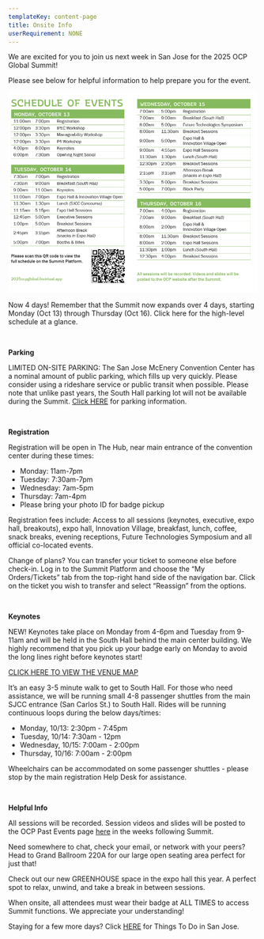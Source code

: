 ```yaml
---
templateKey: content-page
title: Onsite Info
userRequirement: NONE
---
```

We are excited for you to join us next week in San Jose for the 2025 OCP Global Summit!

Please see below for helpful information to help prepare you for the event.

![](d707f4ff14ac1de042c5383be717bf2a192236a1.png)

Now 4 days! Remember that the Summit now expands over 4 days, starting Monday (Oct 13) through Thursday (Oct 16). Click here for the high-level schedule at a glance.

<br/>

**Parking**

LIMITED ON-SITE PARKING: The San Jose McEnery Convention Center has a nominal amount of public parking, which fills up very quickly. Please consider using a rideshare service or public transit when possible. Please note that unlike past years, the South Hall parking lot will not be available during the Summit. [Click HERE](https://www.sanjose.org/trip-ideas/parking) for parking information.

<br/>

**Registration**

Registration will be open in The Hub, near main entrance of the convention center during these times:

* Monday: 11am-7pm
* Tuesday: 7:30am-7pm
* Wednesday: 7am-5pm
* Thursday: 7am-4pm
* Please bring your photo ID for badge pickup

Registration fees include: Access to all sessions (keynotes, executive, expo hall, breakouts), expo hall, Innovation Village, breakfast, lunch, coffee, snack breaks, evening receptions, Future Technologies Symposium and all official co-located events.



Change of plans? You can transfer your ticket to someone else before check-in. Log in to the Summit Platform and choose the “My Orders/Tickets” tab from the top-right hand side of the navigation bar. Click on the ticket you wish to transfer and select “Reassign” from the options.



<br/>

**Keynotes**

NEW! Keynotes take place on Monday from 4-6pm and Tuesday from 9-11am and will be held in the South Hall behind the main center building. We highly recommend that you pick up your badge early on Monday to avoid the long lines right before keynotes start!

[CLICK HERE TO VIEW THE VENUE MAP](https://2025ocpglobal.fnvirtual.app/map/)

It’s an easy 3-5 minute walk to get to South Hall. For those who need assistance, we will be running small 4-8 passenger shuttles from the main SJCC entrance (San Carlos St.) to South Hall. Rides will be running continuous loops during the below days/times:

* Monday, 10/13: 2:30pm - 7:45pm
* Tuesday, 10/14: 7:30am - 12pm
* Wednesday, 10/15: 7:00am - 2:00pm
* Thursday, 10/16: 7:00am - 2:00pm

Wheelchairs can be accommodated on some passenger shuttles - please stop by the main registration Help Desk for assistance. 



<br/>

**Helpful Info**

All sessions will be recorded. Session videos and slides will be posted to the OCP Past Events page [here](https://www.opencompute.org/events/past-events) in the weeks following Summit.

Need somewhere to chat, check your email, or network with your peers? Head to Grand Ballroom 220A for our large open seating area perfect for just that!

Check out our new GREENHOUSE space in the expo hall this year. A perfect spot to relax, unwind, and take a break in between sessions.

When onsite, all attendees must wear their badge at ALL TIMES to access Summit functions. We appreciate your understanding!  

Staying for a few more days? Click [HERE](https://www.sanjose.org/things-to-do) for Things To Do in San Jose.
